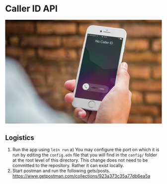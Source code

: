 # Caller ID API
![caller id](resources/no-caller-id-iphone.jpg)

## Logistics
1. Run the app using `lein run`
   a) You may configure the port on which it is run by editing the `config.edn` file that you will find in the `config/` folder at the root level of this directory. This change does not need to be committed to the repository. Rather it can exist locally.
2. Start postman and run the following gets/posts.
   https://www.getpostman.com/collections/923a373c35a77db6ea5a
